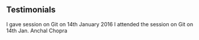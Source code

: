Testimonials
-------
I gave session on Git on 14th January 2016
I attended the session on Git on 14th Jan.
Anchal Chopra
